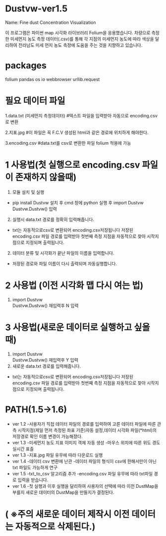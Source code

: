 # Dustvw-ver1.5
Name: Fine dust Concentration Visualization

이 프로그램은 파이썬 map 시각화 라이브러리 Folium을 응용했습니다.
차량으로 측정한 미세먼지 농도 측정 데이터(.csv)를 통해 각 지점의 미세먼지 농도에 따라
색상을 달리하여 전라남도 미세 먼지 농도 측정에 도움을 주는 것을 지향하고 있습니다.

# packages

folium
pandas 
os
io
webbrowser
urllib.request

# 필요 데이터 파일


1.data.txt (미세먼지 측정데이터)
#텍스트 파일을 입력받아 자동으로 encoding.csv로 변환

2.지표.jpg
#이 파일은 꼭 F.C.V 생성된 html과 같은 경로에 위치하게 해야한다.

3.encoding.csv
#data.txt를 csv로 변환한 파일 folium 적용에 가능

# 1 사용법(첫 실행으로 encoding.csv 파일이 존재하지 않을때)
1. 모듈 설치 및 실행
- pip install Dustvw 설치 후 cmd 창에 python  실행 후 
    import Dustvw
    Dustvw.Dustvw() 입력
2. 실행시 data.txt 경로를 정확히 입력해줍니다.
- txt는 자동적으로csv로 변환되어 encoding.csv저장됩니다
    저장된 encoding.csv 파일 경로를 입력받아 첫번째 측정 지점을 자동적으로 찾아 시작지점으로 지정되며 출력됩니다.

2. 데이터 분류 및 시각화가 끝난 파일의 이름을 입력합니다.
- 저장된 경로와 파일 이름이 다시 출력되며 자동실행합니다.
# 2 사용법 (이전 시각화 맵 다시 여는 법)
1. import Dustvw    
    Dustvw.Dustvw() 재입력후 N 입력
# 3 사용법(새로운 데이터로 실행하고 싶을 때)

1. import Dustvw    
    Dustvw.Dustvw() 재입력후 Y 입력
2. 새로운 data.txt 경로를 입력해줍니다.
- txt는 자동적으로csv로 변환되어 encoding.csv저장됩니다
    저장된 encoding.csv 파일 경로를 입력받아 첫번째 측정 지점을 자동적으로 찾아 시작지점으로 지정되며 출력됩니다.

# PATH(1.5->1.6)

- ver 1.2
-사용자가 직접 데이터 파일의 경로를 입력하여 고른 데이터 파일에 따른 
관측 시작지점(제일 먼저 측정된 좌표 기준)자동 설정,데이터 시각화 파일(*html)의 저장경로 확인 
이름 변경이 가능해졌다.  
- ver 1.3
-미세먼지 농도 지표 이미지 객체 자동 생성
-마우스 위치에 따른 위도 경도 실시간 표츌
- ver 1.3
-지표.jpg 파일 유무에 따라 다운로드 실행
- ver 1.4
-데이터 csv 변환에 난관
-데이터 파일의 형식이 csv에 한해서만이 아닌 txt 파일도 가능하게 연구
- ver 1.5
-txt_to_csv 알고리즘 추가
-encoding.csv 파일 유무에 따라 txt파일 경로 입력을 받습니다.
- ver 1.6
-첫 실행과 이후 실행을 달리하여 사용자의 선택에 따라 이전 DustMap을 부를지
새로운 데이터의 DustMap을 만들지가 결정된다.
# ( ※주의 새로운 데이터 제작시 이전 데이터는 자동적으로 삭제된다.)
